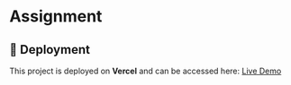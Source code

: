 # Assignment

## 🚀 Deployment

This project is deployed on **Vercel** and can be accessed here: [Live Demo](https://your-vercel-url.vercel.app)
